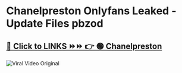 
 # Chanelpreston Onlyfans Leaked - Update Files pbzod

## <h2><a href="https://clipsfans.com/Chanelpreston&ref=git">🔗 Click to LINKS ⏩⏩ 👉 🟢 Chanelpreston </a></h2>

<a href="https://clipsfans.com/Chanelpreston&ref=git" rel="nofollow" data-target="animated-image.originalLink"><img src="https://i.ibb.co.com/xMMVF88/686577567.gif" alt="Viral Video Original" style="max-width: 100%; display: inline-block;" data-target="animated-image.originalImage"></a>

